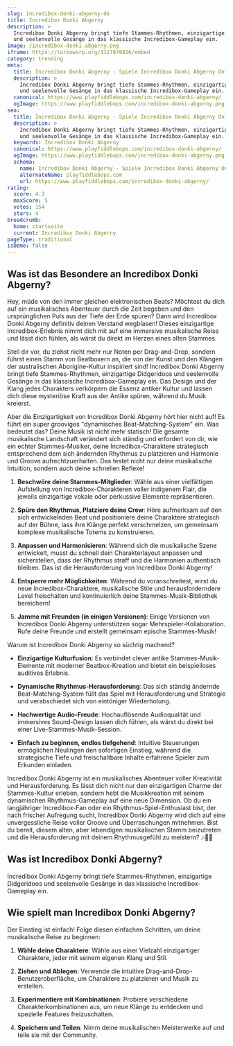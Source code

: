 ```yaml
---
slug: incredibox-donki-abgerny-de
title: Incredibox Donki Abgerny
description: >
  Incredibox Donki Abgerny bringt tiefe Stammes-Rhythmen, einzigartige Didgeridoos
  und seelenvolle Gesänge in das klassische Incredibox-Gameplay ein.
image: /incredibox-donki-abgerny.png
iframe: https://turbowarp.org/1127870826/embed
category: trending
meta:
  title: Incredibox Donki Abgerny - Spiele Incredibox Donki Abgerny Online
  description: >
    Incredibox Donki Abgerny bringt tiefe Stammes-Rhythmen, einzigartige Didgeridoos
    und seelenvolle Gesänge in das klassische Incredibox-Gameplay ein.
  canonical: https://www.playfiddlebops.com/incredibox-donki-abgerny/
  ogImage: https://www.playfiddlebops.com/incredibox-donki-abgerny.png
seo:
  title: Incredibox Donki Abgerny - Spiele Incredibox Donki Abgerny Online
  description: >
    Incredibox Donki Abgerny bringt tiefe Stammes-Rhythmen, einzigartige Didgeridoos
    und seelenvolle Gesänge in das klassische Incredibox-Gameplay ein.
  keywords: Incredibox Donki Abgerny
  canonical: https://www.playfiddlebops.com/incredibox-donki-abgerny/
  ogImage: https://www.playfiddlebops.com/incredibox-donki-abgerny.png
  schema:
    name: Incredibox Donki Abgerny - Spiele Incredibox Donki Abgerny Online
    alternateName: playfiddlebops.com
    url: https://www.playfiddlebops.com/incredibox-donki-abgerny/
rating:
  score: 4.3
  maxScore: 5
  votes: 154
  stars: 4
breadcrumb:
  home: startseite
  current: Incredibox Donki Abgerny
pageType: traditional
isDemo: false
---
```


## Was ist das Besondere an Incredibox Donki Abgerny?

Hey, müde von den immer gleichen elektronischen Beats? Möchtest du dich auf ein musikalisches Abenteuer durch die Zeit begeben und den ursprünglichen Puls aus der Tiefe der Erde spüren? Dann wird Incredibox Donki Abgerny definitiv deinen Verstand wegblasen! Dieses einzigartige Incredibox-Erlebnis nimmt dich mit auf eine immersive musikalische Reise und lässt dich fühlen, als wärst du direkt im Herzen eines alten Stammes.

Stell dir vor, du ziehst nicht mehr nur Noten per Drag-and-Drop, sondern führst einen Stamm von Beatboxern an, die von der Kunst und den Klängen der australischen Aborigine-Kultur inspiriert sind! Incredibox Donki Abgerny bringt tiefe Stammes-Rhythmen, einzigartige Didgeridoos und seelenvolle Gesänge in das klassische Incredibox-Gameplay ein. Das Design und der Klang jedes Charakters verkörpern die Essenz antiker Kultur und lassen dich diese mysteriöse Kraft aus der Antike spüren, während du Musik kreierst.

Aber die Einzigartigkeit von Incredibox Donki Abgerny hört hier nicht auf! Es führt ein super grooviges "dynamisches Beat-Matching-System" ein. Was bedeutet das? Deine Musik ist nicht mehr statisch! Die gesamte musikalische Landschaft verändert sich ständig und erfordert von dir, wie ein echter Stammes-Musiker, deine Incredibox-Charaktere strategisch entsprechend dem sich ändernden Rhythmus zu platzieren und Harmonie und Groove aufrechtzuerhalten. Das testet nicht nur deine musikalische Intuition, sondern auch deine schnellen Reflexe!

1. **Beschwöre deine Stammes-Mitglieder**: Wähle aus einer vielfältigen Aufstellung von Incredibox-Charakteren voller indigenem Flair, die jeweils einzigartige vokale oder perkussive Elemente repräsentieren.

1. **Spüre den Rhythmus, Platziere deine Crew**: Höre aufmerksam auf den sich entwickelnden Beat und positioniere deine Charaktere strategisch auf der Bühne, lass ihre Klänge perfekt verschmelzen, um gemeinsam komplexe musikalische Totems zu konstruieren.

1. **Anpassen und Harmonisieren**: Während sich die musikalische Szene entwickelt, musst du schnell dein Charakterlayout anpassen und sicherstellen, dass der Rhythmus straff und die Harmonien authentisch bleiben. Das ist die Herausforderung von Incredibox Donki Abgerny!

1. **Entsperre mehr Möglichkeiten**: Während du voranschreitest, wirst du neue Incredibox-Charaktere, musikalische Stile und herausforderndere Level freischalten und kontinuierlich deine Stammes-Musik-Bibliothek bereichern!

1. **Jamme mit Freunden (in einigen Versionen)**: Einige Versionen von Incredibox Donki Abgerny unterstützen sogar Mehrspieler-Kollaboration. Rufe deine Freunde und erstellt gemeinsam epische Stammes-Musik!

Warum ist Incredibox Donki Abgerny so süchtig machend?

- **Einzigartige Kulturfusion**: Es verbindet clever antike Stammes-Musik-Elemente mit moderner Beatbox-Kreation und bietet ein beispielloses auditives Erlebnis.

- **Dynamische Rhythmus-Herausforderung**: Das sich ständig ändernde Beat-Matching-System füllt das Spiel mit Herausforderung und Strategie und verabschiedet sich von eintöniger Wiederholung.

- **Hochwertige Audio-Freude**: Hochauflösende Audioqualität und immersives Sound-Design lassen dich fühlen, als wärst du direkt bei einer Live-Stammes-Musik-Session.

- **Einfach zu beginnen, endlos tiefgehend**: Intuitive Steuerungen ermöglichen Neulingen den sofortigen Einstieg, während die strategische Tiefe und freischaltbare Inhalte erfahrene Spieler zum Erkunden einladen.

Incredibox Donki Abgerny ist ein musikalisches Abenteuer voller Kreativität und Herausforderung. Es lässt dich nicht nur den einzigartigen Charme der Stammes-Kultur erleben, sondern hebt die Musikkreation mit seinem dynamischen Rhythmus-Gameplay auf eine neue Dimension. Ob du ein langjähriger Incredibox-Fan oder ein Rhythmus-Spiel-Enthusiast bist, der nach frischer Aufregung sucht, Incredibox Donki Abgerny wird dich auf eine unvergessliche Reise voller Groove und Überraschungen mitnehmen. Bist du bereit, diesem alten, aber lebendigen musikalischen Stamm beizutreten und die Herausforderung mit deinem Rhythmusgefühl zu meistern? 🎶🎤🎼

## Was ist Incredibox Donki Abgerny?

Incredibox Donki Abgerny bringt tiefe Stammes-Rhythmen, einzigartige Didgeridoos und seelenvolle Gesänge in das klassische Incredibox-Gameplay ein.

## Wie spielt man Incredibox Donki Abgerny?

Der Einstieg ist einfach! Folge diesen einfachen Schritten, um deine musikalische Reise zu beginnen:

1. **Wähle deine Charaktere**: Wähle aus einer Vielzahl einzigartiger Charaktere, jeder mit seinem eigenen Klang und Stil.

1. **Ziehen und Ablegen**: Verwende die intuitive Drag-and-Drop-Benutzeroberfläche, um Charaktere zu platzieren und Musik zu erstellen.

1. **Experimentiere mit Kombinationen**: Probiere verschiedene Charakterkombinationen aus, um neue Klänge zu entdecken und spezielle Features freizuschalten.

1. **Speichern und Teilen**: Nimm deine musikalischen Meisterwerke auf und teile sie mit der Community.